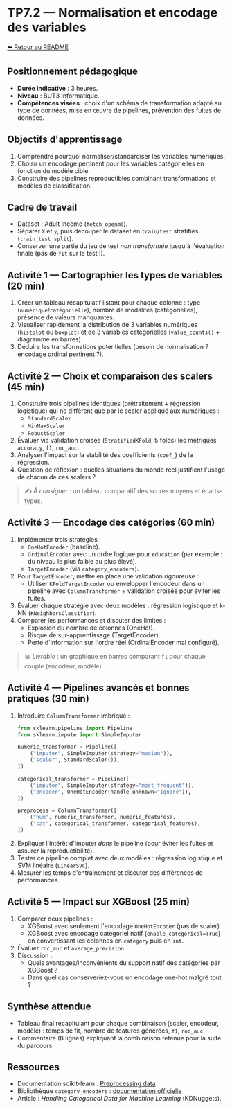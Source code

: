 # TP7.2 — Normalisation et encodage des variables

[⬅️ Retour au README](../../README.md)

## Positionnement pédagogique
- **Durée indicative** : 3 heures.
- **Niveau** : BUT3 Informatique.
- **Compétences visées** : choix d'un schéma de transformation adapté au type de données, mise en œuvre de pipelines, prévention des fuites de données.

## Objectifs d'apprentissage
1. Comprendre pourquoi normaliser/standardiser les variables numériques.
2. Choisir un encodage pertinent pour les variables catégorielles en fonction du modèle cible.
3. Construire des pipelines reproductibles combinant transformations et modèles de classification.

## Cadre de travail
- Dataset : Adult Income (`fetch_openml`).
- Séparer `X` et `y`, puis découper le dataset en `train`/`test` stratifiés (`train_test_split`).
- Conserver une partie du jeu de test *non transformée* jusqu'à l'évaluation finale (pas de `fit` sur le test !).

## Activité 1 — Cartographier les types de variables (20 min)
1. Créer un tableau récapitulatif listant pour chaque colonne : type (`numérique`/`catégorielle`), nombre de modalités (catégorielles), présence de valeurs manquantes.
2. Visualiser rapidement la distribution de 3 variables numériques (`histplot` ou `boxplot`) et de 3 variables catégorielles (`value_counts()` + diagramme en barres).
3. Déduire les transformations potentielles (besoin de normalisation ? encodage ordinal pertinent ?).

## Activité 2 — Choix et comparaison des scalers (45 min)
1. Construire trois pipelines identiques (prétraitement + régression logistique) qui ne diffèrent que par le scaler appliqué aux numériques :
   - `StandardScaler`
   - `MinMaxScaler`
   - `RobustScaler`
2. Évaluer via validation croisée (`StratifiedKFold`, 5 folds) les métriques `accuracy`, `f1`, `roc_auc`.
3. Analyser l'impact sur la stabilité des coefficients (`coef_`) de la régression.
4. Question de réflexion : quelles situations du monde réel justifient l'usage de chacun de ces scalers ?

> ✍️ *À consigner* : un tableau comparatif des scores moyens et écarts-types.

## Activité 3 — Encodage des catégories (60 min)
1. Implémenter trois stratégies :
   - `OneHotEncoder` (baseline).
   - `OrdinalEncoder` avec un ordre logique pour `education` (par exemple : du niveau le plus faible au plus élevé).
   - `TargetEncoder` (via `category_encoders`).
2. Pour `TargetEncoder`, mettre en place une validation rigoureuse :
   - Utiliser `KFoldTargetEncoder` ou envelopper l'encodeur dans un pipeline avec `ColumnTransformer` + validation croisée pour éviter les fuites.
3. Évaluer chaque stratégie avec deux modèles : régression logistique et k-NN (`KNeighborsClassifier`).
4. Comparer les performances et discuter des limites :
   - Explosion du nombre de colonnes (OneHot).
   - Risque de sur-apprentissage (TargetEncoder).
   - Perte d'information sur l'ordre réel (OrdinalEncoder mal configuré).

> 📊 *Livrable* : un graphique en barres comparant `f1` pour chaque couple (encodeur, modèle).

## Activité 4 — Pipelines avancés et bonnes pratiques (30 min)
1. Introduire `ColumnTransformer` imbriqué :
   ```python
   from sklearn.pipeline import Pipeline
   from sklearn.impute import SimpleImputer

   numeric_transformer = Pipeline([
       ("imputer", SimpleImputer(strategy="median")),
       ("scaler", StandardScaler()),
   ])

   categorical_transformer = Pipeline([
       ("imputer", SimpleImputer(strategy="most_frequent")),
       ("encoder", OneHotEncoder(handle_unknown="ignore")),
   ])

   preprocess = ColumnTransformer([
       ("num", numeric_transformer, numeric_features),
       ("cat", categorical_transformer, categorical_features),
   ])
   ```
2. Expliquer l'intérêt d'imputer *dans* le pipeline (pour éviter les fuites et assurer la reproductibilité).
3. Tester ce pipeline complet avec deux modèles : régression logistique et SVM linéaire (`LinearSVC`).
4. Mesurer les temps d'entraînement et discuter des différences de performances.

## Activité 5 — Impact sur XGBoost (25 min)
1. Comparer deux pipelines :
   - XGBoost avec seulement l'encodage `OneHotEncoder` (pas de scaler).
   - XGBoost avec encodage catégoriel natif (`enable_categorical=True`) en convertissant les colonnes en `category` puis en `int`.
2. Évaluer `roc_auc` et `average_precision`.
3. Discussion :
   - Quels avantages/inconvénients du support natif des catégories par XGBoost ?
   - Dans quel cas conserveriez-vous un encodage one-hot malgré tout ?

## Synthèse attendue
- Tableau final récapitulant pour chaque combinaison (scaler, encodeur, modèle) : temps de fit, nombre de features générées, `f1`, `roc_auc`.
- Commentaire (8 lignes) expliquant la combinaison retenue pour la suite du parcours.

## Ressources
- Documentation scikit-learn : [Preprocessing data](https://scikit-learn.org/stable/modules/preprocessing.html)
- Bibliothèque `category_encoders` : [documentation officielle](https://contrib.scikit-learn.org/category_encoders/)
- Article : *Handling Categorical Data for Machine Learning* (KDNuggets).
